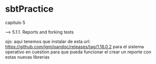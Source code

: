 # sbtPractice

capitulo 5


--> 5.1.1. Reports and forking tests

ojo: aqui tenemos que instalar de esta url:
 https://github.com/jgm/pandoc/releases/tag/1.16.0.2
 para el sistema operativo en cuestion para que pueda 
 funcionar el crear un reporte con estas nuevas librerias